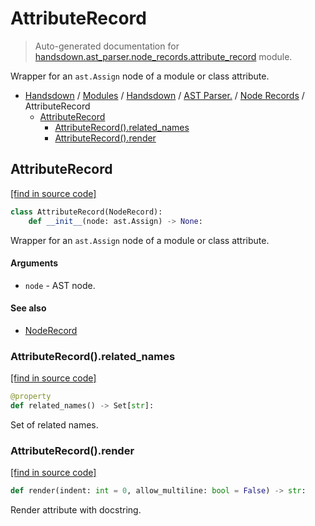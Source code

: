 # AttributeRecord

> Auto-generated documentation for [handsdown.ast_parser.node_records.attribute_record](https://github.com/vemel/handsdown/blob/master/handsdown/ast_parser/node_records/attribute_record.py) module.

Wrapper for an `ast.Assign` node of a module or class attribute.

- [Handsdown](../../../README.md#-handsdown---python-documentation-generator) / [Modules](../../../MODULES.md#modules) / [Handsdown](../../index.md#handsdown) / [AST Parser.](../index.md#ast-parser) / [Node Records](index.md#node-records) / AttributeRecord
    - [AttributeRecord](#attributerecord)
        - [AttributeRecord().related_names](#attributerecordrelated_names)
        - [AttributeRecord().render](#attributerecordrender)

## AttributeRecord

[[find in source code]](https://github.com/vemel/handsdown/blob/master/handsdown/ast_parser/node_records/attribute_record.py#L12)

```python
class AttributeRecord(NodeRecord):
    def __init__(node: ast.Assign) -> None:
```

Wrapper for an `ast.Assign` node of a module or class attribute.

#### Arguments

- `node` - AST node.

#### See also

- [NodeRecord](node_record.md#noderecord)

### AttributeRecord().related_names

[[find in source code]](https://github.com/vemel/handsdown/blob/master/handsdown/ast_parser/node_records/attribute_record.py#L29)

```python
@property
def related_names() -> Set[str]:
```

Set of related names.

### AttributeRecord().render

[[find in source code]](https://github.com/vemel/handsdown/blob/master/handsdown/ast_parser/node_records/attribute_record.py#L51)

```python
def render(indent: int = 0, allow_multiline: bool = False) -> str:
```

Render attribute with docstring.
